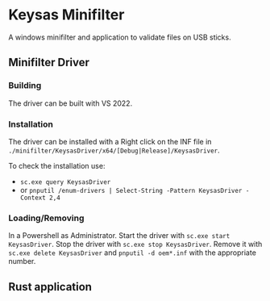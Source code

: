 # Keysas Minifilter

A windows minifilter and application to validate files on USB sticks.

## Minifilter Driver
### Building
The driver can be built with VS 2022.

### Installation
The driver can be installed with a Right click on the INF file in `./minifilter/KeysasDriver/x64/[Debug|Release]/KeysasDriver`.

To check the installation use:
- `sc.exe query KeysasDriver`
- or `pnputil /enum-drivers | Select-String -Pattern KeysasDriver -Context 2,4`

### Loading/Removing
In a Powershell as Administrator.
Start the driver with `sc.exe start KeysasDriver`.
Stop the driver with `sc.exe stop KeysasDriver`.
Remove it with `sc.exe delete KeysasDriver` and `pnputil -d oem*.inf` with the appropriate number.

## Rust application